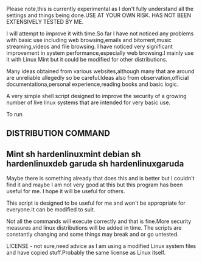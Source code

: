 Please note,this is currently experimental as I don't fully understand all the settings and things being done.USE AT YOUR OWN RISK.
HAS NOT BEEN EXTENSIVELY TESTED BY ME.

I will attempt to improve it with time.So far I have not noticed any problems with basic use including web browsing,emails and bitorrent,music streaming,videos and file browsing.
I have noticed very significant improvement in system performance,especially web browsing.I mainly use it with Linux Mint but it could be modified for other distributions.

Many ideas obtained from various websites,although many that are around are unreliable allegedly so be careful.Ideas also from observation,official documentationa,personal experience,reading books and basic logic.

A very simple shell script designed to improve the security of a growing number of live linux systems that are intended for very basic use.

To run

DISTRIBUTION                 COMMAND
------------------------------------------------------
Mint                        sh hardenlinuxmint
debian                      sh hardenlinuxdeb
garuda                      sh hardenlinuxgaruda
------------------------------------------------------
Maybe there is something already that does this and is better but I couldn't find it and maybe I am not very good at this but this program has been useful for me.
I hope it will be useful for others.

This script is designed to be useful for me and won't be appropriate for everyone.It can be modified to suit.

Not all the commands will execute correctly and that is fine.More security measures and linux distributions will be added in time.
The scripts are constantly changing and some things may break and or go untested.

LICENSE - not sure,need advice as I am using a modified Linux system files and have copied stuff.Probably the same license as Linux itself.
